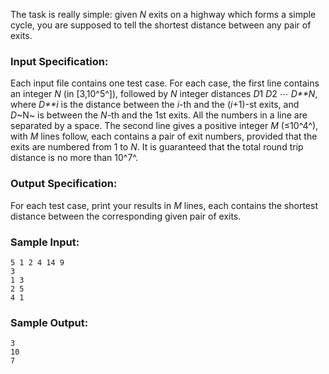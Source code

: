 The task is really simple: given *N* exits on a highway which forms a simple cycle, you are supposed to tell the shortest distance between any pair of exits.

### Input Specification:

Each input file contains one test case. For each case, the first line contains an integer *N* (in [3,10^5^]), followed by *N* integer distances *D*1 *D*2 ⋯ *D**N*, where *D**i* is the distance between the *i*-th and the (*i*+1)-st exits, and *D*~N~ is between the *N*-th and the 1st exits. All the numbers in a line are separated by a space. The second line gives a positive integer *M* (≤10^4^), with *M* lines follow, each contains a pair of exit numbers, provided that the exits are numbered from 1 to *N*. It is guaranteed that the total round trip distance is no more than 10^7^.

### Output Specification:

For each test case, print your results in *M* lines, each contains the shortest distance between the corresponding given pair of exits.

### Sample Input:

```in
5 1 2 4 14 9
3
1 3
2 5
4 1
```

### Sample Output:

```out
3
10
7
```